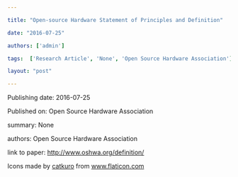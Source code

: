 ---
title: "Open-source Hardware Statement of Principles and Definition"
date: "2016-07-25"
authors: ['admin']
tags:  ['Research Article', 'None', 'Open Source Hardware Association']
layout: "post"
---
Publishing date: 2016-07-25

Published on: Open Source Hardware Association

summary: None

authors: Open Source Hardware Association

link to paper: http://www.oshwa.org/definition/

Icons made by <a href="https://www.flaticon.com/free-icon/bookshelves_3576884" title="catkuro">catkuro</a> from <a href="https://www.flaticon.com/" title="Flaticon"> www.flaticon.com</a>